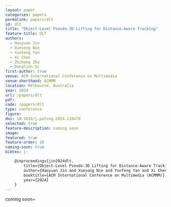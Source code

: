 ```yaml
---
layout: paper
categories: papers
permalink: papers/dlt
id: dlt
title: "Object-Level Pseudo-3D Lifting for Distance-Aware Tracking"
feature-title: DLT
authors: 
  - Haoyuan Jin
  - Xuesong Nie
  - Yunfeng Yan
  - Xi Chen
  - Zhihang Zhu
  - Donglian Qi
first-author: true
venue: ACM International Conference on Multimedia
venue-shorthand: ACMMM
location: Melbourne, Australia
year: 2024
url: /papers/dlt
pdf: 
code: /papers/dlt
type: conference
figure: 
doi: 10.1016/j.patcog.2024.110470
selected: true
feature-description: coming soon
image: 
featured: true
feature-order: 10
coming-soon: true
bibtex: |-

    @inproceedings{jin2024dlt,
        title={Object-Level Pseudo-3D Lifting for Distance-Aware Tracking},
        author={Haoyuan Jin and Xuesong Nie and Yunfeng Yan and Xi Chen and Zhihang Zhu and Donglian Qi},
        booktitle={ACM International Conference on Multimedia (ACMMM)},
        year={2024}
    }
---
```


coming soon~